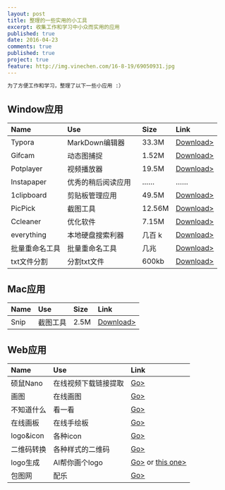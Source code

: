 ```yaml
---
layout: post
title: 整理的一些实用的小工具
excerpt: 收集工作和学习中小众而实用的应用
published: true
date: 2016-04-23
comments: true
published: true
project: true
feature: http://img.vinechen.com/16-8-19/69050931.jpg
---
```

```html
为了方便工作和学习，整理了以下一些小应用 :）
```



## **Window应用**

| Name       | Use         | Size   | Link                                     |
| :--------- | :---------- | :----- | :--------------------------------------- |
| Typora     | MarkDown编辑器 | 33.3M  | [Download>](http://img.vinechen.com/typora-setup.exe) |
| Gifcam     | 动态图捕捉       | 1.52M  | [Download>](http://img.vinechen.com/GifCam.exe) |
| Potplayer  | 视频播放器       | 19.5M  | [Download>](http://potplayer.daum.net/?lang=zh_CN) |
| Instapaper | 优秀的稍后阅读应用   | ……     | ……                                       |
| 1clipboard | 剪贴板管理应用     | 49.5M  | [Download>](http://1clipboard.io)        |
| PicPick    | 截图工具        | 12.56M | [Download>](http://ngwin.com/picpick/download_start) |
| Ccleaner   | 优化软件        | 7.15M  | [Download>](http://www.piriform.com/ccleaner) |
| everything   | 本地硬盘搜索利器        | 几百 k | [Download>](http://www.google.com) |
| 批量重命名工具  | 批量重命名工具| 几兆 | [Download>](http://img.vinechen.com/tool/piliangchongmingming.exe) |
| txt文件分割  | 分割txt文件| 600kb | [Download>](http://img.vinechen.com/software/tianshitxt.exe) |

## **Mac应用**

| Name | Use  | Size | Link                             |
| :--- | :--- | :--- | :------------------------------- |
| Snip | 截图工具 | 2.5M | [Download>](http://snip.qq.com/) |

## **Web应用**

| Name   | Use        | Link                         |
| :----- | :--------- | :--------------------------- |
| 硕鼠Nano | 在线视频下载链接提取 | [Go>](http://www.flvcd.com/) |
| 画图     | 在线画图       | [Go>](https://www.draw.io/)  |
| 不知道什么| 看一看    | [Go>](http://www.waitsun.com)  |
| 在线画板|在线手绘板  | [Go>](https://www.draw.io/)  |
| logo&icon| 各种icon | [Go>](http://iconfont.cn/)  |
| 二维码转换| 各种样式的二维码 | [Go>](http://www.liantu.com/)  |
| logo生成| AI帮你画个logo | [Go>](https://www.logosc.cn) or [this one>](https://logojoy.com) |
| 包图网| 配乐 | [Go>](https://ibaotu.com/peiyue/)  |
